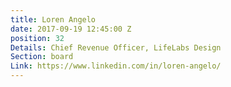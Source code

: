 ```yaml
---
title: Loren Angelo
date: 2017-09-19 12:45:00 Z
position: 32
Details: Chief Revenue Officer, LifeLabs Design
Section: board
Link: https://www.linkedin.com/in/loren-angelo/
---
```


